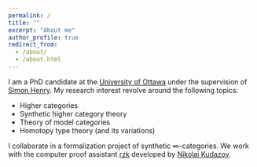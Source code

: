 ```yaml
---
permalink: /
title: ""
excerpt: "About me"
author_profile: true
redirect_from: 
  - /about/
  - /about.html
---
```


I am a PhD candidate at the <a href="https://www.uottawa.ca/fr">University of Ottawa</a> under the supervision of 
<a href="http://www.normalesup.org/~henry/">Simon Henry</a>. My research interest revolve around the following topics:
 <ul>
  <li>Higher categories</li>
  <li>Synthetic higher category theory </li>
  <li>Theory of model categories</li>
  <li>Homotopy type theory (and its variations)</li>
</ul> 
I collaborate in a formalization project of synthetic ∞-categories. We work with the computer proof assistant <a href="https://github.com/rzk-lang/rzk">rzk</a> developed by <a href="https://fizruk.github.io/">Nikolai Kudazov</a>.
